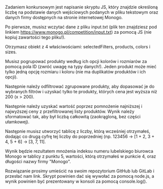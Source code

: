 Zadaniem konkursowym jest napisanie skryptu JS, który znajdzie określoną liczbę na podstawie danych wejściowych podanych w pliku tekstowym oraz danych firmy dostępnych na stronie internetowej Monogo.

Po pierwsze, musisz wczytać dane z pliku input.txt (plik ten znajdziesz pod linkiem https://www.monogo.pl/competition/input.txt) za pomocą JS (nie kopiuj zawartości tego pliku!).

Otrzymasz obiekt z 4 właściwościami: selectedFilters, products, colors i sizes.

Musisz pogrupować produkty według ich opcji kolorów i rozmiarów za pomocą pola ID (zwróć uwagę na typy danych!). Jeden produkt może mieć tylko jedną opcję rozmiaru i koloru (nie ma duplikatów produktów i ich opcji).

Następnie należy odfiltrować zgrupowane produkty, aby dopasować je do wybranych filtrów i uzyskać tylko te produkty, których cena jest wyższa niż 200 (x > 200).

Następnie należy uzyskać wartość poprzez pomnożenie najniższej i najwyższej ceny z przefiltrowanej listy produktów. Wynik należy sformatować tak, aby był liczbą całkowitą (zaokrągloną, bez części ułamkowej).

Następnie musisz utworzyć tablicę z liczby, którą wcześniej otrzymałeś, dodając co drugą cyfrę tej liczby do poprzedniej (np. 123456 -> [1 + 2, 3 + 4, 5 + 6] -> [3, 7, 11].

Wynik będzie rezultatem mnożenia indeksu numeru lubelskiego biurowca Monogo w tablicy z punktu 5, wartości, którą otrzymałeś w punkcie 4, oraz długości nazwy firmy "Monogo".

Rozwiązanie prosimy umieścić na swoim repozytorium GitHub lub GitLab i przesłać nam link. Skrypt powinien dać się wywołać za pomocą node.js, a wynik powinien być prezentowany w konsoli za pomocą console.log().